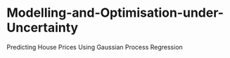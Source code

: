 # Modelling-and-Optimisation-under-Uncertainty
Predicting House Prices Using Gaussian Process Regression
